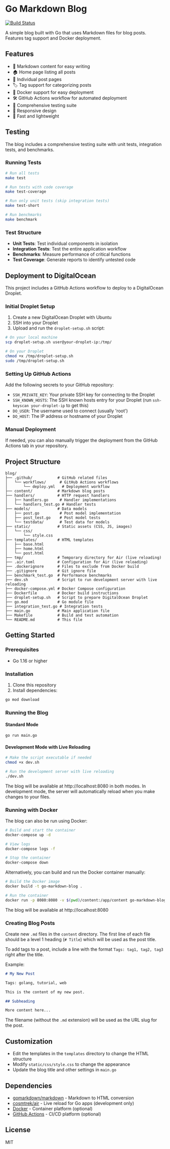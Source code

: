 # Go Markdown Blog

[![Build Status](https://github.com/sacert/blog/actions/workflows/test.yml/badge.svg)](https://github.com/sacert/blog/actions/workflows/test.yml)

A simple blog built with Go that uses Markdown files for blog posts. Features tag support and Docker deployment.

## Features

- 📝 Markdown content for easy writing
- 🏠 Home page listing all posts
- 📄 Individual post pages
- 🏷️ Tag support for categorizing posts
- 🐳 Docker support for easy deployment
- 🛠️ GitHub Actions workflow for automated deployment
- 🧪 Comprehensive testing suite
- 🎨 Responsive design
- 🚀 Fast and lightweight

## Testing

The blog includes a comprehensive testing suite with unit tests, integration tests, and benchmarks.

### Running Tests

```bash
# Run all tests
make test

# Run tests with code coverage
make test-coverage

# Run only unit tests (skip integration tests)
make test-short

# Run benchmarks
make benchmark
```

### Test Structure

- **Unit Tests**: Test individual components in isolation
- **Integration Tests**: Test the entire application workflow
- **Benchmarks**: Measure performance of critical functions
- **Test Coverage**: Generate reports to identify untested code

## Deployment to DigitalOcean

This project includes a GitHub Actions workflow to deploy to a DigitalOcean Droplet.

### Initial Droplet Setup

1. Create a new DigitalOcean Droplet with Ubuntu
2. SSH into your Droplet
3. Upload and run the `droplet-setup.sh` script:

```bash
# On your local machine
scp droplet-setup.sh user@your-droplet-ip:/tmp/

# On your Droplet
chmod +x /tmp/droplet-setup.sh
sudo /tmp/droplet-setup.sh
```

### Setting Up GitHub Actions

Add the following secrets to your GitHub repository:

- `SSH_PRIVATE_KEY`: Your private SSH key for connecting to the Droplet
- `SSH_KNOWN_HOSTS`: The SSH known hosts entry for your Droplet (run `ssh-keyscan your-droplet-ip` to get this)
- `DO_USER`: The username used to connect (usually 'root')
- `DO_HOST`: The IP address or hostname of your Droplet

### Manual Deployment

If needed, you can also manually trigger the deployment from the GitHub Actions tab in your repository.

## Project Structure

```
blog/
├── .github/           # GitHub related files
│   └── workflows/      # GitHub Actions workflows
│       └── deploy.yml   # Deployment workflow
├── content/           # Markdown blog posts
├── handlers/          # HTTP request handlers
│   ├── handlers.go     # Handler implementations
│   └── handlers_test.go # Handler tests
├── models/            # Data models
│   ├── post.go         # Post model implementation
│   ├── post_test.go    # Post model tests
│   └── testdata/       # Test data for models
├── static/            # Static assets (CSS, JS, images)
│   └── css/
│       └── style.css
├── templates/         # HTML templates
│   ├── base.html
│   ├── home.html
│   └── post.html
├── tmp/               # Temporary directory for Air (live reloading)
├── .air.toml          # Configuration for Air (live reloading)
├── .dockerignore      # Files to exclude from Docker build
├── .gitignore         # Git ignore file
├── benchmark_test.go  # Performance benchmarks
├── dev.sh             # Script to run development server with live reloading
├── docker-compose.yml # Docker Compose configuration
├── Dockerfile         # Docker build instructions
├── droplet-setup.sh   # Script to prepare DigitalOcean Droplet
├── go.mod             # Go module file
├── integration_test.go # Integration tests
├── main.go            # Main application file
├── Makefile           # Build and test automation
└── README.md          # This file
```

## Getting Started

### Prerequisites

- Go 1.16 or higher

### Installation

1. Clone this repository
2. Install dependencies:

```bash
go mod download
```

### Running the Blog

#### Standard Mode

```bash
go run main.go
```

#### Development Mode with Live Reloading

```bash
# Make the script executable if needed
chmod +x dev.sh

# Run the development server with live reloading
./dev.sh
```

The blog will be available at http://localhost:8080 in both modes. In development mode, the server will automatically reload when you make changes to your files.

### Running with Docker

The blog can also be run using Docker:

```bash
# Build and start the container
docker-compose up -d

# View logs
docker-compose logs -f

# Stop the container
docker-compose down
```

Alternatively, you can build and run the Docker container manually:

```bash
# Build the Docker image
docker build -t go-markdown-blog .

# Run the container
docker run -p 8080:8080 -v $(pwd)/content:/app/content go-markdown-blog
```

The blog will be available at http://localhost:8080

### Creating Blog Posts

Create new `.md` files in the `content` directory. The first line of each file should be a level 1 heading (`# Title`) which will be used as the post title.

To add tags to a post, include a line with the format `Tags: tag1, tag2, tag3` right after the title.

Example:

```markdown
# My New Post

Tags: golang, tutorial, web

This is the content of my new post.

## Subheading

More content here...
```

The filename (without the `.md` extension) will be used as the URL slug for the post.

## Customization

- Edit the templates in the `templates` directory to change the HTML structure
- Modify `static/css/style.css` to change the appearance
- Update the blog title and other settings in `main.go`

## Dependencies

- [gomarkdown/markdown](https://github.com/gomarkdown/markdown) - Markdown to HTML conversion
- [cosmtrek/air](https://github.com/cosmtrek/air) - Live reload for Go apps (development only)
- [Docker](https://www.docker.com/) - Container platform (optional)
- [GitHub Actions](https://github.com/features/actions) - CI/CD platform (optional)

## License

MIT
